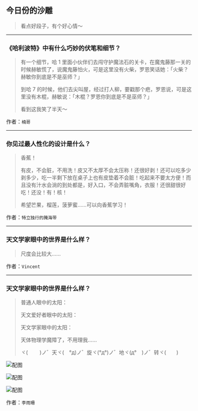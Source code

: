 ## 今日份的沙雕

> 看点好段子，有个好心情～


 
---

### 《哈利波特》中有什么巧妙的伏笔和细节？

> 有一个细节，哈 1 里面小伙伴们去闯守护魔法石的关卡，在魔鬼藤那一关的时候赫敏慌了，说魔鬼藤怕火，可是这里没有火柴，罗恩笑话她：「火柴？赫敏你到底是不是巫师？」
> 
> 到哈 7 的时候，他们去尖叫屋，经过打人柳，要戳那个疤，罗恩说，可是这里没有木棍，赫敏说：「木棍？罗恩你到底是不是巫师？」
> 
> 看到这我笑了半天～


作者：`楠哥`

---

### 你见过最人性化的设计是什么？

> 香蕉！
> 
> 有皮，不会脏，不用洗！皮又不太厚不会太压称！还很好剥！还可以吃多少剥多少，吃一半剩下放在桌子上也有皮垫着不会脏！吃起来不要太方便！而且没有汁水会淌的到处都是，好入口，不会弄脏嘴角，衣服！还很甜很好吃！还没！有！核！
> 
> 希望芒果，榴莲，菠萝蜜……可以向香蕉学习！


作者：`特立独行的腌海带`

---

### 天文学家眼中的世界是什么样？

> 尺度会比较大……


作者：`Vincent`

---

### 天文学家眼中的世界是什么样？

> 普通人眼中的太阳：
> 
> 天文爱好者眼中的太阳：
> 
> 天文学家眼中的太阳：
> 
> 天体物理学魔障了，不用理我……
> 
> ヾ(　 　)ノ゛天ヾ(　°д)ノ゛旋ヾ(°д°)ノ゛地ヾ(д°　)ノ゛转ヾ(　　)



![配图](http://pic1.zhimg.com/70/v2-4eb2febcb5f0d1c45768635032b58e74_b.jpg)



![配图](http://pic2.zhimg.com/70/v2-2dc0399014e3ce820121b3fa72981b99_b.jpg)



![配图](http://pic2.zhimg.com/70/v2-c73279b15d9836331a1f82172f0dc75d_b.jpg)


作者：`李雨珊`